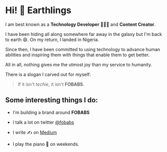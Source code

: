 # Hi! 👋 Earthlings

I am best known as a **Technology Developer** 👨🏿‍💻 and **Content Creator**.

I have been hiding all along somewhere far away in the galaxy but I'm back to earth 😄. On my return, I landed in Nigeria.

Since then, I have been committed to using technology to advance human abilities and inspiring them with things that enable them to get better.

All in all, nothing gives me the utmost joy than my service to humanity.

There is a slogan I carved out for myself:
> If it isn't *techie*, it isn't **FOBABS**.

## Some interesting things I do:

* I'm building a brand around **FOBABS**
  
* I talk a lot on twitter [@fobabs](https://twitter.com/fobabs)

* I write ✍️ on [Medium](https://medium.com/@fobabs)

* I play the piano 🎹 on weekends.
